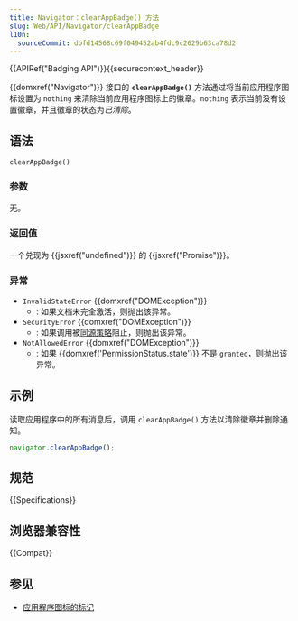 ```yaml
---
title: Navigator：clearAppBadge() 方法
slug: Web/API/Navigator/clearAppBadge
l10n:
  sourceCommit: dbfd14568c69f049452ab4fdc9c2629b63ca78d2
---
```


{{APIRef("Badging API")}}{{securecontext_header}}

{{domxref("Navigator")}} 接口的 **`clearAppBadge()`** 方法通过将当前应用程序图标设置为 `nothing` 来清除当前应用程序图标上的徽章。`nothing` 表示当前没有设置徽章，并且徽章的状态为*已清除*。

## 语法

```js-nolint
clearAppBadge()
```

### 参数

无。

### 返回值

一个兑现为 {{jsxref("undefined")}} 的 {{jsxref("Promise")}}。

### 异常

- `InvalidStateError` {{domxref("DOMException")}}
  - : 如果文档未完全激活，则抛出该异常。
- `SecurityError` {{domxref("DOMException")}}
  - : 如果调用被[同源策略](/zh-CN/docs/Web/Security/Same-origin_policy)阻止，则抛出该异常。
- `NotAllowedError` {{domxref("DOMException")}}
  - : 如果 {{domxref('PermissionStatus.state')}} 不是 `granted`，则抛出该异常。

## 示例

读取应用程序中的所有消息后，调用 `clearAppBadge()` 方法以清除徽章并删除通知。

```js
navigator.clearAppBadge();
```

## 规范

{{Specifications}}

## 浏览器兼容性

{{Compat}}

## 参见

- [应用程序图标的标记](https://developer.chrome.com/docs/capabilities/web-apis/badging-api/)
